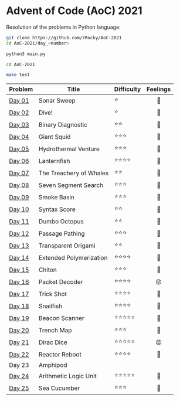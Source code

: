 # Advent of Code (AoC) 2021

Resolution of the problems in Python language:

```bash
git clone https://github.com/7Rocky/AoC-2021
cd AoC-2021/day_<number>

python3 main.py
```

```bash
cd AoC-2021

make test
```

| Problem          | Title                   | Difficulty                     | Feelings         |
| ---------------- | ----------------------- | ------------------------------ |:----------------:|
| [Day 01](day_01) | Sonar Sweep             | :star:                         | :shrug:          |
| [Day 02](day_02) | Dive!                   | :star:                         | :shrug:          |
| [Day 03](day_03) | Binary Diagnostic       | :star::star:                   | :raised_eyebrow: |
| [Day 04](day_04) | Giant Squid             | :star::star::star:             | :thinking:       |
| [Day 05](day_05) | Hydrothermal Venture    | :star::star::star:             | :raised_eyebrow: |
| [Day 06](day_06) | Lanternfish             | :star::star::star::star:       | :exploding_head: |
| [Day 07](day_07) | The Treachery of Whales | :star::star:                   | :star_struck:    |
| [Day 08](day_08) | Seven Segment Search    | :star::star::star:             | :blue_heart:     |
| [Day 09](day_09) | Smoke Basin             | :star::star::star:             | :blue_heart:     |
| [Day 10](day_10) | Syntax Score            | :star::star:                   | :star_struck:    |
| [Day 11](day_11) | Dumbo Octopus           | :star::star:                   | :shrug:          |
| [Day 12](day_12) | Passage Pathing         | :star::star::star:             | :blue_heart:     |
| [Day 13](day_13) | Transparent Origami     | :star::star:                   | :star_struck:    |
| [Day 14](day_14) | Extended Polymerization | :star::star::star::star:       | :exploding_head: |
| [Day 15](day_15) | Chiton                  | :star::star::star:             | :star_struck:    |
| [Day 16](day_16) | Packet Decoder          | :star::star::star::star:       | :rage:           |
| [Day 17](day_17) | Trick Shot              | :star::star::star::star:       | :blue_heart:     |
| [Day 18](day_18) | Snailfish               | :star::star::star::star:       | :exploding_head: |
| [Day 19](day_19) | Beacon Scanner          | :star::star::star::star::star: | :exploding_head: |
| [Day 20](day_20) | Trench Map              | :star::star::star:             | :shrug:          |
| [Day 21](day_21) | Dirac Dice              | :star::star::star::star::star: | :rage:           |
| [Day 22](day_22) | Reactor Reboot          | :star::star::star::star:       | :blue_heart:     |
| Day 23           | Amphipod                |                                |                  |
| [Day 24](day_24) | Arithmetic Logic Unit   | :star::star::star::star::star: | :blue_heart:     |
| [Day 25](day_25) | Sea Cucumber            | :star::star::star:             | :raised_eyebrow: |
